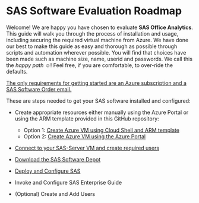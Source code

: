 # SAS Software Evaluation Roadmap  

Welcome!  We are happy you have chosen to evaluate **SAS Office Analytics**.  This guide will walk you through the process of installation and usage, including securing the required virtual machine from Azure.  We have done our best to make this guide as easy and thorough as possible through scripts and automation wherever possible.  You will find that choices have been made such as machine size, name, userid and passwords.  We call this the *happy path* :relaxed:!  Feel free, if you are comfortable, to over-ride the defaults.  
  
<ins>The only requirements for getting started are an Azure subscription and a SAS Software Order email.</ins>

These are steps needed to get your SAS software installed and configured:
* Create appropriate resources either manually using the Azure Portal or using the ARM template provided in this GitHub repository:

  * Option 1: [Create Azure VM using Cloud Shell and ARM template](https://github.com/pschiltz/SASEval/blob/main/Create%20Azure%20VM%20using%20Cloud%20Shell.md) 
  * Option 2: [Create Azure VM using the Azure Portal](https://github.com/pschiltz/SASEval/blob/Create%20VM%20using%20Azure%20Portal.md)
* [Connect to your SAS-Server VM and create required users](https://github.com/pschiltz/SASEval/blob/main/Create%20VM%20using%20Azure%20Portal.md)
* [Download the SAS Software Depot](https://github.com/pschiltz/SASEval/blob/main/Download%20the%20SAS%20Software%20Depot.md)
* [Deploy and Configure SAS](https://github.com/pschiltz/SASEval/blob/main/Deploy%20and%20Configure.md)
* Invoke and Configure SAS Enterprise Guide
* (Optional) Create and Add Users
